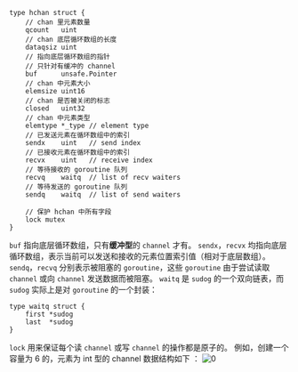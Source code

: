 ```
type hchan struct {
	// chan 里元素数量
	qcount   uint
	// chan 底层循环数组的长度
	dataqsiz uint
	// 指向底层循环数组的指针
	// 只针对有缓冲的 channel
	buf      unsafe.Pointer
	// chan 中元素大小
	elemsize uint16
	// chan 是否被关闭的标志
	closed   uint32
	// chan 中元素类型
	elemtype *_type // element type
	// 已发送元素在循环数组中的索引
	sendx    uint   // send index
	// 已接收元素在循环数组中的索引
	recvx    uint   // receive index
	// 等待接收的 goroutine 队列
	recvq    waitq  // list of recv waiters
	// 等待发送的 goroutine 队列
	sendq    waitq  // list of send waiters

	// 保护 hchan 中所有字段
	lock mutex
}
```
`buf` 指向底层循环数组，只有**缓冲型**的 `channel` 才有。
`sendx`，`recvx` 均指向底层循环数组，表示当前可以发送和接收的元素位置索引值（相对于底层数组）。
`sendq`，`recvq` 分别表示被阻塞的 `goroutine`，这些 `goroutine` 由于尝试读取 `channel` 或向 `channel` 发送数据而被阻塞。
`waitq` 是 `sudog` 的一个双向链表，而 `sudog` 实际上是对 `goroutine` 的一个封装：
```
type waitq struct {
	first *sudog
	last  *sudog
}
```
`lock` 用来保证每个读 `channel` 或写 `channel` 的操作都是原子的。
例如，创建一个容量为 6 的，元素为 int 型的 channel 数据结构如下 ：
![0](https://github.com/user-attachments/assets/5f1f780a-7f8f-493c-85b8-d906e1d01bf6)

